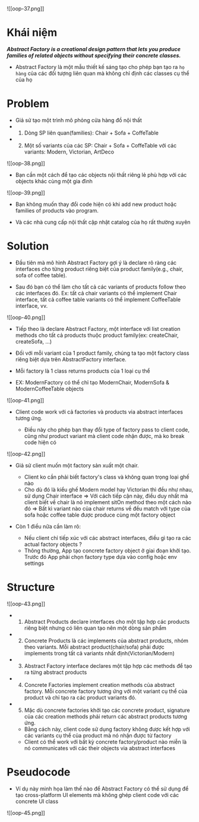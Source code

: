 
![[oop-37.png]]
# Khái niệm

***Abstract Factory is a creational design pattern that lets you produce families of related objects without specifying their concrete classes.***

- Abstract Factory là một mẫu thiết kế sáng tạo cho phép bạn tạo ra `họ hàng` của các đối tượng liên quan mà không chỉ định các classes cụ thể của họ

# Problem

- Giả sử tạo một trình mô phỏng cửa hàng đồ nội thất
- 1. Dòng SP liên quan(families): Chair + Sofa + CoffeTable
- 2. Một số variants của các SP:
Chair + Sofa + CoffeTable với các variants: Modern, Victorian, ArtDeco

![[oop-38.png]]

- Bạn cần một cách để tạo các objects nội thất riêng lẻ phù hợp với các objects khác cùng một gia đình

![[oop-39.png]]

- Bạn không muốn thay đổi code hiện có khi add new product hoặc families of products vào program.

- Và các nhà cung cấp nội thất cập nhật catalog của họ rất thường xuyên 

# Solution

- Đầu tiên mà mô hình Abstract Factory gợi ý là declare rõ ràng các interfaces cho từng product riêng biệt của product family(e.g., chair, sofa of coffee table).

- Sau đó bạn có thể làm cho tất cả các variants of products follow theo các interfaces đó. Ex: tất cả chair variants có thể implement Chair interface, tất cả coffee table variants có thể implement CoffeeTable interface, vv.

![[oop-40.png]]


- Tiếp theo là declare Abstract Factory, một interface với list creation methods cho tất cả products thuộc product family(ex: createChair, createSofa, ...)

- Đối với mỗi variant của 1 product family, chúng ta tạo một factory class riêng biệt dựa trên AbstractFactory interface.

- Mỗi factory là 1 class returns products của 1 loại cụ thể

- EX: ModernFactory có thể chỉ tạo ModernChair, ModernSofa & ModernCoffeeTable objects

![[oop-41.png]]


- Client code work với cả factories và products via abstract interfaces tương ứng.

	+ Điều này cho phép bạn thay đổi type of factory pass to client code, cũng như product variant mà client code nhận được, mà ko break code hiện có
	
![[oop-42.png]]
	

- Giả sử client muốn một factory sản xuất một chair.
	+ Client ko cần phải biết factory's class và không quan trọng loại ghế nào
	+ Cho dù đó là kiểu ghế Modern model hay Victorian thì đều như nhau, sử dụng Chair interface
	=> Với cách tiếp cận này, điều duy nhất mà client biết về chair là nó implement sitOn method theo một cách nào đó
	=> Bất kì variant nào của chair returns về đều match với type của sofa hoặc coffee table được produce cùng một factory object
	
- Còn 1 điều nữa cần làm rõ: 
	+ Nếu client chỉ  tiếp xúc với các abstract interfaces, điều gì tạo ra các actual factory objects ?
	+ Thông thường, App tạo concrete factory object ở giai đoạn khởi tạo. Trước đó App phải chọn factory type dựa vào config hoặc env settings
# Structure

![[oop-43.png]]
	
- 1. Abstract Products declare interfaces cho một tập hợp các products riêng biệt nhưng có liên quan tạo nên một dòng sản phẩm

- 2. Concrete Products là các implements của abstract products, nhóm theo variants. Mỗi abstract product(chair/sofa) phải được implements trong tất cả variants nhất định(Victorian/Modern)

- 3. Abstract Factory interface declares một tập hợp các methods để tạo ra từng abstract products

- 4. Concrete Factories implement creation methods của abstract factory. Mỗi concrete factory tương ứng với một variant cụ thể của product và chỉ tạo ra các product variants đó.

- 5. Mặc dù concrete factories khởi tạo các concrete product, signature của các creation methods phải return các abstract products tương ứng.
	+ Bằng cách này, client code sử dụng factory không được kết hợp với các variants cụ thể của product mà nó nhận được từ factory
	+ Client có thể work với bất kỳ concrete factory/product nào
miễn là nó communicates với các their objects via abstract interfaces

# Pseudocode

- Ví dụ này minh họa làm thế nào để Abstract Factory có thể sử dụng để tạo cross-platform UI elements mà không ghép client code với các concrete UI class

![[oop-45.png]]






	
	
	
	
	
	
	
	
	
	
	
	
	
	
	
	
	
	
	
	
	
	
	
	
	
	
	
	
	
	
	
	
	
	
	
	



























